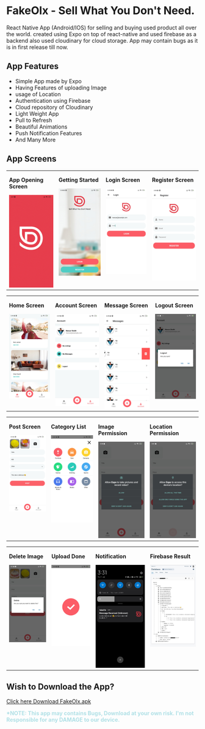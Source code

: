 # FakeOlx - Sell What You Don't Need. 
React Native App (Android/IOS) for selling and buying used product all over the world.
created using Expo on top of react-native and used firebase as a backend also used cloudinary for cloud storage.
App may contain bugs as it is in first release till now.

## App Features
* Simple App made by Expo
* Having Features of uploading Image
* usage of Location
* Authentication using Firebase
* Cloud repository of Cloudinary
* Light Weight App
* Pull to Refresh
* Beautiful Animations
* Push Notification Features
* And Many More

## App Screens

<table>
  <tr>
    <td valign="top"><p><b>App Opening Screen</b></p><img src="https://raw.githubusercontent.com/manzars/Fake-Olx/master/Images/splash%20page.jpg" width=100% height=100%></td>
    <td valign="top"><p><b>Getting Started</b></p><img src="https://raw.githubusercontent.com/manzars/Fake-Olx/master/Images/get%20started.jpg" width=100% height=100%></td>
    <td valign="top"><p><b>Login Screen</b></p><img src="https://raw.githubusercontent.com/manzars/Fake-Olx/master/Images/login.jpg" width=100% height=100%></td>
    <td valign="top"><p><b>Register Screen</b></p><img src="https://raw.githubusercontent.com/manzars/Fake-Olx/master/Images/register.jpg" width=100% height=100%></td>
  </tr>
</table>
<table>
  <tr>
    <td valign="top"><p><b>Home Screen</b></p><img src="https://raw.githubusercontent.com/manzars/Fake-Olx/master/Images/home.jpg" width=100% height=100%></td>
    <td valign="top"><p><b>Account Screen</b></p><img src="https://raw.githubusercontent.com/manzars/Fake-Olx/master/Images/account.jpg" width=100% height=100%></td>
    <td valign="top"><p><b>Message Screen</b></p><img src="https://raw.githubusercontent.com/manzars/Fake-Olx/master/Images/message.jpg" width=100% height=100%></td>
    <td valign="top"><p><b>Logout Screen</b></p><img src="https://raw.githubusercontent.com/manzars/Fake-Olx/master/Images/logout.jpg" width=100% height=100%></td>
  </tr>
</table>
<table>
  <tr>
    <td valign="top"><p><b>Post Screen</b></p><img src="https://raw.githubusercontent.com/manzars/Fake-Olx/master/Images/post.jpg" width=100% height=100%></td>
    <td valign="top"><p><b>Category List</b></p><img src="https://raw.githubusercontent.com/manzars/Fake-Olx/master/Images/category%20list.jpg" width=100% height=100%></td>
    <td valign="top"><p><b>Image Permission</b></p><img src="https://raw.githubusercontent.com/manzars/Fake-Olx/master/Images/image%20permission.jpg" width=100% height=100%></td>
    <td valign="top"><p><b>Location Permission</b></p><img src="https://raw.githubusercontent.com/manzars/Fake-Olx/master/Images/location%20permission.jpg" width=100% height=100%></td>
  </tr>
</table>
<table>
  <tr>
    <td valign="top"><p><b>Delete Image</b></p><img src="https://raw.githubusercontent.com/manzars/Fake-Olx/master/Images/delete%20image.jpg" width=100% height=100%></td>
    <td valign="top"><p><b>Upload Done</b></p><img src="https://raw.githubusercontent.com/manzars/Fake-Olx/master/Images/done.jpg" width=100% height=100%></td>
    <td valign="top"><p><b>Notification</b></p><img src="https://raw.githubusercontent.com/manzars/Fake-Olx/master/Images/notification.jpg" width=100% height=100%></td>
    <td valign="top"><p><b>Firebase Result</b></p><img src="https://raw.githubusercontent.com/manzars/Fake-Olx/master/Images/firebase.jpg" width=100% height=100%></td>
  </tr>
</table>

## Wish to Download the App?
[Click here Download FakeOlx.apk](https://drive.google.com/file/d/1YA-ey-IcLhDjoJYMJb_SfwxlWIojO6ic/view?usp=sharing "FakeOlx")
<p style="color:powderblue;"><b>*NOTE: This app may contains Bugs, Download at your own risk. I'm not Responsible for any DAMAGE to our device.</></p>
